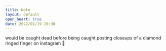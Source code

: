 ```yaml
---
title: Note
layout: default
open_heart: true
date: 2022/01/19 19:30
---
```


would be caught dead before being caught posting closeups of a diamond ringed finger on instagram 💍
